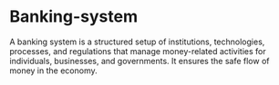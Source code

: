 # Banking-system
A banking system is a structured setup of institutions, technologies, processes, and regulations that manage money-related activities for individuals, businesses, and governments. It ensures the safe flow of money in the economy.
